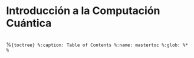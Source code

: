 # Introducción a la Computación Cuántica





```{tableofcontents}
```

%```{toctree}
%:caption: Table of Contents
%:name: mastertoc
%:glob:
%*
%```